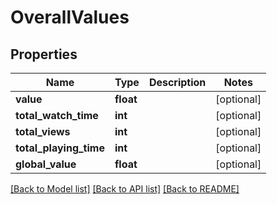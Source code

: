 # OverallValues

## Properties
Name | Type | Description | Notes
------------ | ------------- | ------------- | -------------
**value** | **float** |  | [optional]
**total_watch_time** | **int** |  | [optional]
**total_views** | **int** |  | [optional]
**total_playing_time** | **int** |  | [optional]
**global_value** | **float** |  | [optional]

[[Back to Model list]](../README.md#documentation-for-models) [[Back to API list]](../README.md#documentation-for-api-endpoints) [[Back to README]](../README.md)



